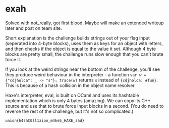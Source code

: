 # exah

Solved with not\_really, got first blood. Maybe will make an extended writeup later and post on team site.

Short explanation is the challenge builds strings out of your flag input (seperated into 4-byte blocks), uses them as keys for an object with letters, and then checks if the object is equal to the value it set. Although 4 byte blocks are pretty small, the challenge runs slow enough that you can't brute force it.

If you look at the weird strings near the bottom of the challenge, you'll see they produce weird behaviour in the interpreter - a function `var w = {"cdjholca": _ -> "s"}; trace(w)` returns `s` instead of `{cdjholca: #fun}`. This is because of a hash collision in the object name resolver.

Haxe's interpreter, eval, is built on OCaml and uses its hashtable implementation which is only 4 bytes (amazing). We can copy its C++ source and use that to brute force input blocks in a second. (You do need to reverse the rest of the challenge, but it's not so complicated.)

```
union{h4shC0ll1zion_m4ke5_HAXE_sad}
```
